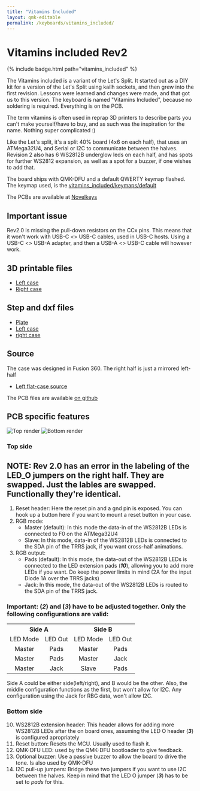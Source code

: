 ```yaml
---
title: "Vitamins Included"
layout: qmk-editable
permalink: /keyboards/vitamins_included/
---
```


# Vitamins included Rev2

{% include badge.html path="vitamins_included" %}

The Vitamins included is a variant of the Let's Split.
It started out as a DIY kit for a version of the Let's Split using kailh sockets,
and then grew into the first revision. Lessons were learned and changes were made, and that got us to this version. The keyboard is named "Vitamins Included", because no soldering is required. Everything is on the PCB. 

The term vitamins is often used in reprap 3D printers to describe parts you can't make yourself/have to buy, and as such was the inspiration for the name. Nothing super complicated :)

Like the Let's split, it's a split 40% board (4x6 on each half), that uses an ATMega32U4, and Serial or I2C to communicate between the halves.
Revision 2 also has 6 WS2812B underglow leds on each half, and has spots for further WS2812 expansion, as well as a spot for a buzzer, if one wishes to add that.

The board ships with QMK-DFU and a default QWERTY keymap flashed.  
The keymap used, is the [vitamins_included/keymaps/default](https://github.com/qmk/qmk_firmware/tree/master/keyboards/vitamins_included/keymaps/default)

The PCBs are available at [Novelkeys](https://novelkeys.xyz/collections/frontpage/products/vitamins-included-rev-2)

## Important issue
Rev2.0 is missing the pull-down resistors on the CCx pins. This means that it won't work with USB-C <> USB-C cables, used in USB-C hosts. Using a USB-C <> USB-A adapter, and then a USB-A <> USB-C cable will however work.

## 3D printable files

* [Left case](3d/flat/1.5mm_plate/case-left-FDM.stl)
* [Right case](3d/flat/1.5mm_plate/case-right-FDM.stl)

## Step and dxf files

* [Plate](3d/flat/plate.dxf)
* [Left case](3d/flat/1.5mm_plate/case-left.step)
* [right case](3d/flat/1.5mm_plate/case-right.step)

## Source
The case was designed in Fusion 360. The right half is just a mirrored left-half

* [Left flat-case source](https://a360.co/2IwRsjE)

The PCB files are available [on github](https://github.com/Duckle29/Vitamins-included/)

## PCB specific features

![Top render](images/top.png)
![Bottom render](images/bot.png)

### Top side
## NOTE: Rev 2.0 has an error in the labeling of the LED_O jumpers on the right half. They are swapped. Just the lables are swapped. Functionally they're identical.

1. Reset header: Here the reset pin and a gnd pin is exposed. You can hook up a button here if you want to mount a reset button in your case.
2. RGB mode:
   * Master (default): In this mode the data-in of the WS2812B LEDs is connected to F0 on the ATMega32U4
   * Slave: In this mode, data-in of the WS2812B LEDs is connected to the SDA pin of the TRRS jack, if you want cross-half animations.
3. RGB output:
   * Pads (default): In this mode, the data-out of the WS2812B LEDs is connected to the LED extension pads (**_10_**), allowing you to add more LEDs if you want. Do keep the power limits in mind (2A for the input Diode 1A over the TRRS jacks)
   * Jack: In this mode, the data-out of the WS2812B LEDs is routed to the SDA pin of the TRRS jack.

### Important: (**_2_**) and (**_3_**) have to be adjusted together. Only the following configurations are valid:

<table>
  <tr>
    <th style="text-align:center" colspan="2">Side A</th>
    <th style="text-align:center" colspan="2">Side B</th>
  </tr>
  <tr>
    <td style="text-align:center">LED Mode</td>
    <td style="text-align:center">LED Out</td>
    <td style="text-align:center">LED Mode</td>
    <td style="text-align:center">LED Out</td>
  </tr>
  <tr>
    <td style="text-align:center">Master</td>
    <td style="text-align:center">Pads</td>
    <td style="text-align:center">Master</td>
    <td style="text-align:center">Pads</td>
  </tr>
  <tr>
    <td style="text-align:center">Master</td>
    <td style="text-align:center">Pads</td>
    <td style="text-align:center">Master</td>
    <td style="text-align:center">Jack</td>
  </tr>
  <tr>
    <td style="text-align:center">Master</td>
    <td style="text-align:center">Jack</td>
    <td style="text-align:center">Slave</td>
    <td style="text-align:center">Pads</td>
  </tr>
</table>

Side A could be either side(left/right), and B would be the other.
Also, the middle configuration functions as the first, but won't allow for I2C.
Any configuration using the Jack for RBG data, won't allow I2C.

### Bottom side

 10. WS2812B extension header: This header allows for adding more WS2812B LEDs after the on board ones, assuming the LED O header (**_3_**) is configured apropriately 
 11. Reset button: Resets the MCU. Usually used to flash it.
 12. QMK-DFU LED: used by the QMK-DFU bootloader to give feedback.
 13. Optional buzzer: Use a passive buzzer to allow the board to drive the tone. Is also used by QMK-DFU
 14. I2C pull-up jumpers: Bridge these two jumpers if you want to use I2C between the halves. Keep in mind that the LED O jumper (**_3_**) has to be set to _pads_ for this.
